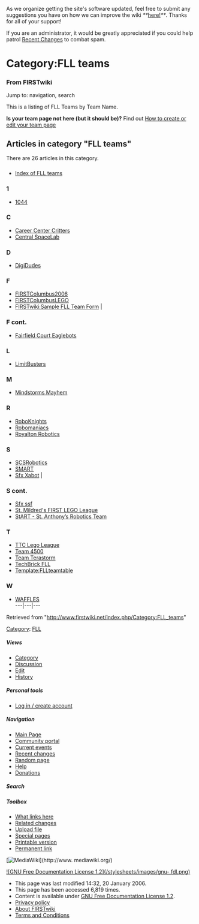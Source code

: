 As we organize getting the site's software updated, feel free to submit any
suggestions you have on how we can improve the wiki
_**_[here!](/index.php/User:Hallry/Suggestions "User:Hallry/Suggestions"
)_**_. Thanks for all of your support!

If you are an administrator, it would be greatly appreciated if you could help
patrol [Recent Changes](/index.php/Special:Recentchanges
"Special:Recentchanges" ) to combat spam.

# Category:FLL teams

### From FIRSTwiki

Jump to: navigation, search

This is a listing of FLL Teams by Team Name.

**Is your team page not here (but it should be)?** Find out [How to create or edit your team page](/index.php/FIRSTwiki:How_to_create_or_edit_your_team_page "FIRSTwiki:How to create or edit your team page" )

  

## Articles in category "FLL teams"

There are 26 articles in this category.

###

  * [Index of FLL teams](/index.php/Index_of_FLL_teams "Index of FLL teams" )

### 1

  * [1044](/index.php/1044 "1044" )

### C

  * [Career Center Critters](/index.php/Career_Center_Critters "Career Center Critters" )
  * [Central SpaceLab](/index.php/Central_SpaceLab "Central SpaceLab" )

### D

  * [DigiDudes](/index.php/DigiDudes "DigiDudes" )

### F

  * [FIRSTColumbus2006](/index.php/FIRSTColumbus2006 "FIRSTColumbus2006" )
  * [FIRSTColumbusLEGO](/index.php/FIRSTColumbusLEGO "FIRSTColumbusLEGO" )
  * [FIRSTwiki:Sample FLL Team Form](/index.php/FIRSTwiki:Sample_FLL_Team_Form "FIRSTwiki:Sample FLL Team Form" )
|

### F cont.

  * [Fairfield Court Eaglebots](/index.php/Fairfield_Court_Eaglebots "Fairfield Court Eaglebots" )

### L

  * [LimitBusters](/index.php/LimitBusters "LimitBusters" )

### M

  * [Mindstorms Mayhem](/index.php/Mindstorms_Mayhem "Mindstorms Mayhem" )

### R

  * [RoboKnights](/index.php/RoboKnights "RoboKnights" )
  * [Robomaniacs](/index.php/Robomaniacs "Robomaniacs" )
  * [Royalton Robotics](/index.php/Royalton_Robotics "Royalton Robotics" )

### S

  * [SCSRobotics](/index.php/SCSRobotics "SCSRobotics" )
  * [SMART](/index.php/SMART "SMART" )
  * [Sfx Xabot](/index.php/Sfx_Xabot "Sfx Xabot" )
|

### S cont.

  * [Sfx ssf](/index.php/Sfx_ssf "Sfx ssf" )
  * [St. Mildred's FIRST LEGO League](/index.php/St._Mildred%27s_FIRST_LEGO_League "St. Mildred's FIRST LEGO League" )
  * [StART - St. Anthony’s Robotics Team](/index.php/StART_-_St._Anthony%E2%80%99s_Robotics_Team "StART - St. Anthony’s Robotics Team" )

### T

  * [TTC Lego League](/index.php/TTC_Lego_League "TTC Lego League" )
  * [Team 4500](/index.php/Team_4500 "Team 4500" )
  * [Team Terastorm](/index.php/Team_Terastorm "Team Terastorm" )
  * [TechBrick FLL](/index.php/TechBrick_FLL "TechBrick FLL" )
  * [Template:FLLteamtable](/index.php/Template:FLLteamtable "Template:FLLteamtable" )

### W

  * [WAFFLES](/index.php/WAFFLES "WAFFLES" )  
---|---|---  
  
Retrieved from "<http://www.firstwiki.net/index.php/Category:FLL_teams>"

[Category](/index.php?title=Special:Categories&article=Category%3AFLL_teams
"Special:Categories" ): [FLL](/index.php/Category:FLL "Category:FLL" )

##### Views

  * [Category](/index.php/Category:FLL_teams)
  * [Discussion](/index.php?title=Category_talk:FLL_teams&action=edit)
  * [Edit](/index.php?title=Category:FLL_teams&action=edit)
  * [History](/index.php?title=Category:FLL_teams&action=history)

##### Personal tools

  * [Log in / create account](/index.php?title=Special:Userlogin&returnto=Category:FLL_teams)

[](/index.php/Main_Page "Main Page" )

##### Navigation

  * [Main Page](/index.php/Main_Page)
  * [Community portal](/index.php/FIRSTwiki:Community_portal)
  * [Current events](/index.php/Current_events)
  * [Recent changes](/index.php/Special:Recentchanges)
  * [Random page](/index.php/Special:Random)
  * [Help](/index.php/FIRSTwiki:Help)
  * [Donations](/index.php/FIRSTwiki:Site_support)

##### Search



##### Toolbox

  * [What links here](/index.php/Special:Whatlinkshere/Category:FLL_teams)
  * [Related changes](/index.php/Special:Recentchangeslinked/Category:FLL_teams)
  * [Upload file](/index.php/Special:Upload)
  * [Special pages](/index.php/Special:Specialpages)
  * [Printable version](/index.php?title=Category:FLL_teams&printable=yes)
  * [Permanent link](/index.php?title=Category:FLL_teams&oldid=42721)

[![MediaWiki](/skins/common/images/poweredby_mediawiki_88x31.png)](http://www.
mediawiki.org/)

[![GNU Free Documentation License 1.2](/stylesheets/images/gnu-
fdl.png)](http://www.gnu.org/copyleft/fdl.html)

  * This page was last modified 14:32, 20 January 2006.
  * This page has been accessed 6,819 times.
  * Content is available under [GNU Free Documentation License 1.2](http://www.gnu.org/copyleft/fdl.html "http://www.gnu.org/copyleft/fdl.html" ).
  * [Privacy policy](/index.php/FIRSTwiki:Privacy_policy "FIRSTwiki:Privacy policy" )
  * [About FIRSTwiki](/index.php/FIRSTwiki:About "FIRSTwiki:About" )
  * [Terms and Conditions](/index.php/FIRSTwiki:Terms_and_conditions "FIRSTwiki:Terms and conditions" )

